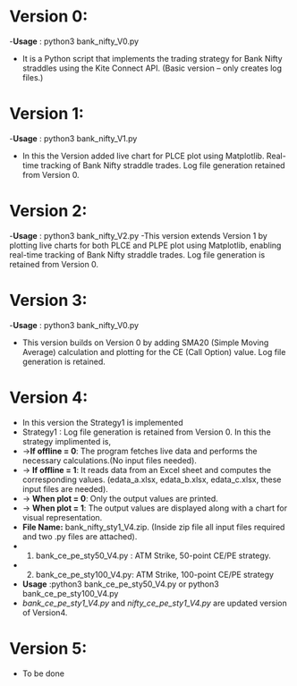 # **Version 0:**
-**Usage** : python3 bank_nifty_V0.py
- It is a Python script that implements the trading strategy for Bank Nifty straddles using the Kite Connect API. (Basic version – only creates log files.)

# **Version 1:**
-**Usage** : python3 bank_nifty_V1.py
- In this the Version added live chart for PLCE plot using Matplotlib. Real-time tracking of Bank Nifty straddle trades. Log file generation retained from Version 0.

# **Version 2:**
-**Usage** : python3 bank_nifty_V2.py
-This version extends Version 1 by plotting live charts for both PLCE and PLPE plot using Matplotlib, enabling real-time tracking of Bank Nifty straddle trades. Log file generation is retained from Version 0.

# **Version 3:**
-**Usage** : python3 bank_nifty_V0.py
- This version builds on Version 0 by adding SMA20 (Simple Moving Average) calculation and plotting for the CE (Call Option) value. Log file generation is retained.

# **Version 4:** 
- In this version the Strategy1 is implemented
- Strategy1 : Log file generation is retained from Version 0. In this the strategy implimented is,
- ->**If offline = 0**: The program fetches live data and performs the necessary calculations.(No input files needed).
- -> **If offline = 1**: It reads data from an Excel sheet and computes the corresponding values. (edata_a.xlsx, edata_b.xlsx, edata_c.xlsx, these input files are needed).
- -> **When plot = 0**: Only the output values are printed.
- -> **When plot = 1**: The output values are displayed along with a chart for visual representation.
- **File Name:** bank_nifty_sty1_V4.zip. (Inside zip file all input files required and two .py files are attached).
- 1. bank_ce_pe_sty50_V4.py : ATM Strike, 50-point CE/PE strategy.
- 2. bank_ce_pe_sty100_V4.py: ATM Strike, 100-point CE/PE strategy
- **Usage** :python3 bank_ce_pe_sty50_V4.py or python3 bank_ce_pe_sty100_V4.py
- *bank_ce_pe_sty1_V4.py* and *nifty_ce_pe_sty1_V4.py* are updated version of Version4.
  
# **Version 5:**
- To be done
